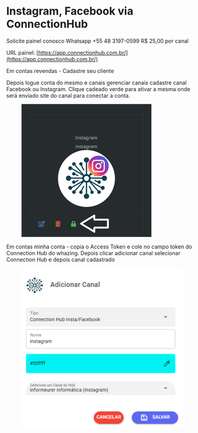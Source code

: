 # Instagram, Facebook via ConnectionHub

Solicite painel conosco Whatsapp +55 48 3197-0599 R$ 25,00 por canal

URL painel: [https://app.connectionhub.com.br/](https://app.connectionhub.com.br/)

Em contas revendas - Cadastre seu cliente

Depois logue conta do mesmo e canais gerenciar canais cadastre canal Facebook ou Instagram. Clique cadeado verde para ativar a mesma onde será enviado site do canal para conectar a conta.

<figure><img src="../.gitbook/assets/image (25).png" alt=""><figcaption></figcaption></figure>

Em contas minha conta - copia o Access Token  e cole no campo token do Connection Hub do whazing. Depois clicar adicionar canal selecionar Connection Hub e depois canal cadastrado

<figure><img src="../.gitbook/assets/image (26).png" alt=""><figcaption></figcaption></figure>

